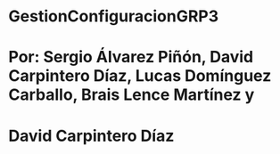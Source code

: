 # GestionConfiguracionGRP3
# Por: Sergio Álvarez Piñón, David Carpintero Díaz, Lucas Domínguez Carballo, Brais Lence Martínez y
#      David Carpintero Díaz
